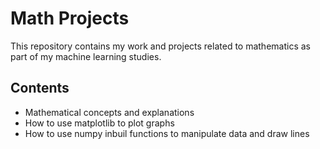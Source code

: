 # Math Projects

This repository contains my work and projects related to mathematics as part of my machine learning studies.

## Contents

- Mathematical concepts and explanations
- How to use matplotlib to plot graphs
- How to use numpy inbuil functions to manipulate data and draw lines
